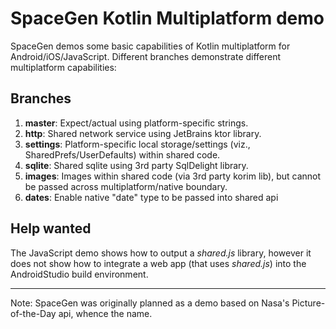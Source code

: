 # SpaceGen Kotlin Multiplatform demo
SpaceGen demos some basic capabilities of Kotlin multiplatform for Android/iOS/JavaScript. Different branches demonstrate different multiplatform capabilities:

## Branches
1. **master**: Expect/actual using platform-specific strings.
2. **http**: Shared network service using JetBrains ktor library.
3. **settings**: Platform-specific local storage/settings (viz., SharedPrefs/UserDefaults) within shared code.
4. **sqlite**: Shared sqlite using 3rd party SqlDelight library.
5. **images**: Images within shared code (via 3rd party korim lib), but cannot be passed across multiplatform/native boundary.
5. **dates**: Enable native "date" type to be passed into shared api

## Help wanted
The JavaScript demo shows how to output a *shared.js* library, however it does not show how to integrate a web app (that uses *shared.js*) into the AndroidStudio build environment. 

---------------------------------------------------------
Note: SpaceGen was originally planned as a demo based on Nasa's Picture-of-the-Day api, whence the name.
